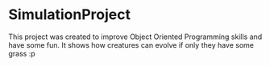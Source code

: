 # SimulationProject
This project was created to improve Object Oriented Programming skills and have some fun.
It shows how creatures can evolve if only they have some grass :p
